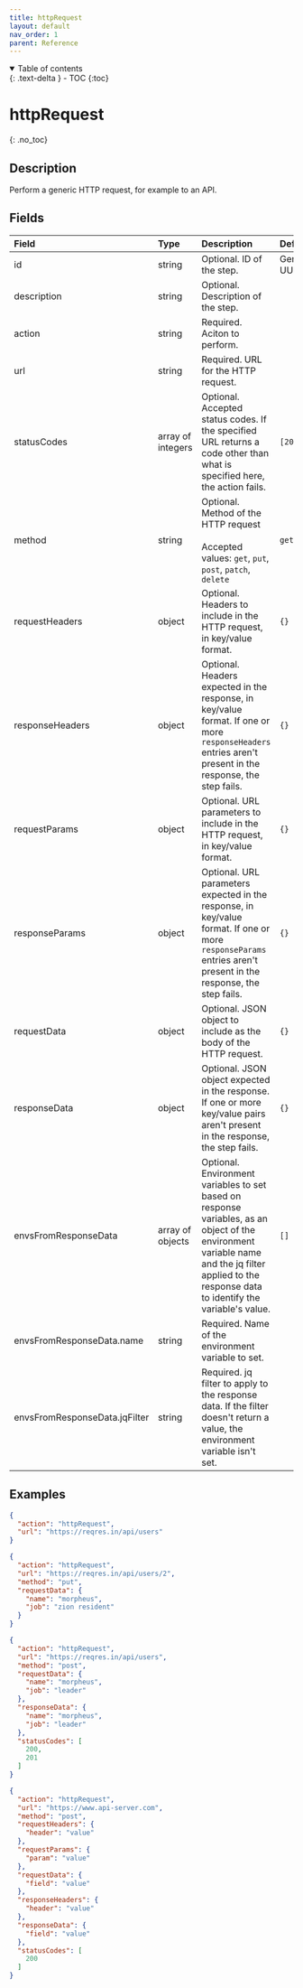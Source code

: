 ```yaml
---
title: httpRequest
layout: default
nav_order: 1
parent: Reference
---
```


<details open markdown="block">
<summary>
Table of contents
</summary>
{: .text-delta }
- TOC
{:toc}
</details>

# httpRequest
{: .no_toc}

## Description

Perform a generic HTTP request, for example to an API.

## Fields

Field | Type | Description | Default
:-- | :-- | :-- | :--
id | string |  Optional. ID of the step. | Generated UUID
description | string |  Optional. Description of the step. | 
action | string |  Required. Aciton to perform. | 
url | string |  Required. URL for the HTTP request. | 
statusCodes | array of integers |  Optional. Accepted status codes. If the specified URL returns a code other than what is specified here, the action fails. | `[200]`
method | string |  Optional. Method of the HTTP request<br><br>Accepted values: `get`, `put`, `post`, `patch`, `delete` | `get`
requestHeaders | object |  Optional. Headers to include in the HTTP request, in key/value format. | `{}`
responseHeaders | object |  Optional. Headers expected in the response, in key/value format. If one or more `responseHeaders` entries aren't present in the response, the step fails. | `{}`
requestParams | object |  Optional. URL parameters to include in the HTTP request, in key/value format. | `{}`
responseParams | object |  Optional. URL parameters expected in the response, in key/value format. If one or more `responseParams` entries aren't present in the response, the step fails. | `{}`
requestData | object |  Optional. JSON object to include as the body of the HTTP request. | `{}`
responseData | object |  Optional. JSON object expected in the response. If one or more key/value pairs aren't present in the response, the step fails. | `{}`
envsFromResponseData | array of objects |  Optional. Environment variables to set based on response variables, as an object of the environment variable name and the jq filter applied to the response data to identify the variable's value. | `[]`
envsFromResponseData.name | string |  Required. Name of the environment variable to set. | 
envsFromResponseData.jqFilter | string |  Required. jq filter to apply to the response data. If the filter doesn't return a value, the environment variable isn't set. | 

## Examples

```json
{
  "action": "httpRequest",
  "url": "https://reqres.in/api/users"
}
```

```json
{
  "action": "httpRequest",
  "url": "https://reqres.in/api/users/2",
  "method": "put",
  "requestData": {
    "name": "morpheus",
    "job": "zion resident"
  }
}
```

```json
{
  "action": "httpRequest",
  "url": "https://reqres.in/api/users",
  "method": "post",
  "requestData": {
    "name": "morpheus",
    "job": "leader"
  },
  "responseData": {
    "name": "morpheus",
    "job": "leader"
  },
  "statusCodes": [
    200,
    201
  ]
}
```

```json
{
  "action": "httpRequest",
  "url": "https://www.api-server.com",
  "method": "post",
  "requestHeaders": {
    "header": "value"
  },
  "requestParams": {
    "param": "value"
  },
  "requestData": {
    "field": "value"
  },
  "responseHeaders": {
    "header": "value"
  },
  "responseData": {
    "field": "value"
  },
  "statusCodes": [
    200
  ]
}
```
